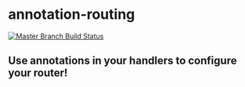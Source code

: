 # annotation-routing

[![Master Branch Build Status](https://img.shields.io/travis/elpete/annotation-routing/master.svg?style=flat-square&label=master)](https://travis-ci.org/elpete/annotation-routing)

## Use annotations in your handlers to configure your router!